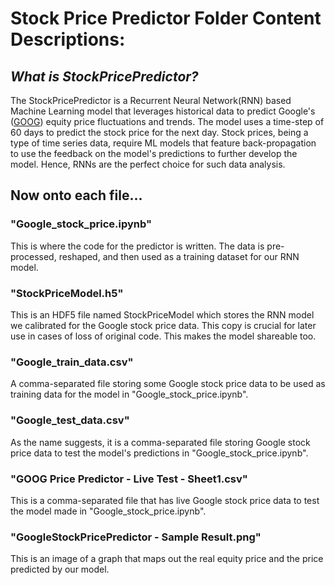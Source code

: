 # Stock Price Predictor Folder Content Descriptions:


## _What is StockPricePredictor?_
The StockPricePredictor is a Recurrent Neural Network(RNN) based Machine Learning model that leverages historical data to predict Google's ([GOOG](https://g.co/kgs/aRrgPdg))
equity price fluctuations and trends. The model uses a time-step of 60 days to predict the stock price for the next day. Stock prices, being a type of time series data,
require ML models that feature back-propagation to use the feedback on the model's predictions to further develop the model. Hence, RNNs are the perfect choice for such
data analysis.

## Now onto each file...

### "Google_stock_price.ipynb"
This is where the code for the predictor is written. The data is pre-processed, reshaped, and then used as a training dataset for our RNN model.

### "StockPriceModel.h5"
This is an HDF5 file named StockPriceModel which stores the RNN model we calibrated for the Google stock price data. This copy is crucial for later use in cases of loss of original code. This makes the model shareable too.

### "Google_train_data.csv"
A comma-separated file storing some Google stock price data to be used as training data for the model in "Google_stock_price.ipynb".

### "Google_test_data.csv"
As the name suggests, it is a comma-separated file storing Google stock price data to test the model's predictions in "Google_stock_price.ipynb".

### "GOOG Price Predictor - Live Test - Sheet1.csv"
This is a comma-separated file that has live Google stock price data to test the model made in "Google_stock_price.ipynb".

### "GoogleStockPricePredictor - Sample Result.png"
This is an image of a graph that maps out the real equity price and the price predicted by our model.
